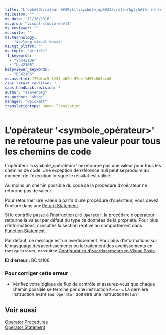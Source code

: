 ```yaml
---
title: "L’op&#233;rateur &#39;&lt;symbole_op&#233;rateur&gt;&#39; ne retourne pas une valeur pour tous les chemins de code | Microsoft Docs"
ms.custom: ""
ms.date: "11/16/2016"
ms.prod: "visual-studio-dev14"
ms.reviewer: ""
ms.suite: ""
ms.technology: 
  - "devlang-visual-basic"
ms.tgt_pltfrm: ""
ms.topic: "article"
f1_keywords: 
  - "vbc42106"
  - "bc42106"
helpviewer_keywords: 
  - "BC42106"
ms.assetid: 175b2bc9-5233-462d-97de-9d97b003cc46
caps.latest.revision: 7
caps.handback.revision: 7
author: "stevehoag"
ms.author: "shoag"
manager: "wpickett"
translationtype: Human Translation
---
```

# L’op&#233;rateur &#39;&lt;symbole_op&#233;rateur&gt;&#39; ne retourne pas une valeur pour tous les chemins de code
L’opérateur '\<symbole\_opérateur\>' ne retourne pas une valeur pour tous les chemins de code. Une exception de référence null peut se produire au moment de l'exécution lorsque le résultat est utilisé.  
  
 Au moins un chemin possible du code de la procédure d’opérateur ne retourne pas de valeur.  
  
 Pour retourner une valeur à partir d’une procédure d’opérateur, vous devez l’inclure dans une [Return Statement](../../visual-basic/language-reference/statements/return-statement.md).  
  
 Si le contrôle passe à l’instruction `End Operator`, la procédure d’opérateur retourne la valeur par défaut du type de données de la propriété. Pour plus d’informations, consultez la section relative au comportement dans [Function Statement](../../visual-basic/language-reference/statements/function-statement.md).  
  
 Par défaut, ce message est un avertissement. Pour plus d’informations sur le masquage des avertissements ou le traitement des avertissements en tant qu’erreurs, consultez [Configuration d'avertissements en Visual Basic](/visual-studio/ide/configuring-warnings-in-visual-basic).  
  
 **ID d’erreur :** BC42106  
  
### Pour corriger cette erreur  
  
-   Vérifiez votre logique de flux de contrôle et assurez\-vous que chaque chemin possible se termine par une instruction `Return`. La dernière instruction avant `End Operator` doit être une instruction `Return`.  
  
## Voir aussi  
 [Operator Procedures](../../visual-basic/programming-guide/language-features/procedures/operator-procedures.md)   
 [Operator Statement](../../visual-basic/language-reference/statements/operator-statement.md)